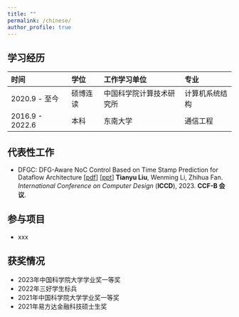 ```yaml
---
title: ""
permalink: /chinese/
author_profile: true
---
```



## 学习经历
| 时间                | 学位                            | 工作学习单位           | 专业                        |
|:------------------- | :----------------------------- |:---------------------- |:-------------------------- |
| 2020.9 - 至今      | 硕博连读            | 中国科学院计算技术研究所 | 计算机系统结构|
| 2016.9 - 2022.6    | 本科                | 东南大学 | 通信工程|


## 代表性工作
* DFGC: DFG-Aware NoC Control Based on Time Stamp Prediction for Dataflow Architecture
[[pdf](https://akaliu.github.io/academic-cv//files/iccd-paper.pdf)]
[[ppt](https://akaliu.github.io/academic-cv//files/iccd-presentation.pdf)]
<b>Tianyu Liu</b>, Wenming Li, Zhihua Fan. <br>
<i>International Conference on Computer Design</i> (**ICCD**), 2023. <b>CCF-B 会议</b>.

## 参与项目
* xxx

## 获奖情况
* 2023年中国科学院大学学业奖一等奖 
* 2022年三好学生标兵
* 2021年中国科学院大学学业奖一等奖 
* 2021年易方达金融科技硕士生奖 

